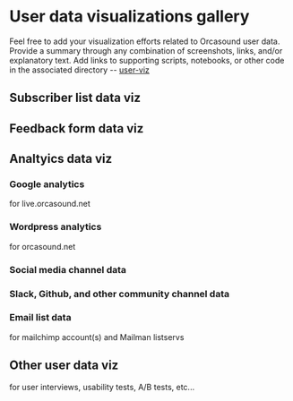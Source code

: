 # User data visualizations gallery

Feel free to add your visualization efforts related to Orcasound user data. Provide a summary through any combination of screenshots, links, and/or explanatory text. Add links to supporting scripts, notebooks, or other code in the associated directory -- [user-viz](https://github.com/orcasound/orcaviz/tree/main/user-viz)

## Subscriber list data viz

## Feedback form data viz

## Analtyics data viz

### Google analytics
for live.orcasound.net

### Wordpress analytics 
for orcasound.net

### Social media channel data

### Slack, Github, and other community channel data

### Email list data
for mailchimp account(s) and Mailman listservs

## Other user data viz
for user interviews, usability tests, A/B tests, etc... 


